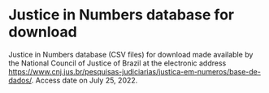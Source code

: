 # Justice in Numbers database for download

Justice in Numbers database (CSV files) for download made available by the National Council of Justice of Brazil at the electronic address https://www.cnj.jus.br/pesquisas-judiciarias/justica-em-numeros/base-de-dados/. Access date on July 25, 2022.